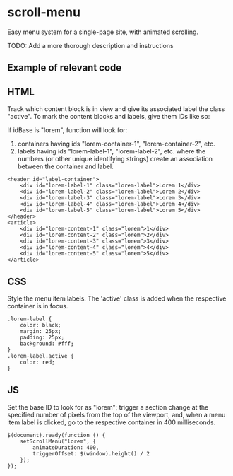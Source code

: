 # scroll-menu
Easy menu system for a single-page site, with animated scrolling.

TODO: Add a more thorough description and instructions

## Example of relevant code

## HTML
Track which content block is in view and give its associated label the class "active". To mark the content blocks and labels, give them IDs like so:

If idBase is "lorem", function will look for:
  1) containers having ids "lorem-container-1", "lorem-container-2", etc.
  2) labels having ids "lorem-label-1", "lorem-label-2", etc.
where the numbers (or other unique identifying strings) create an association between the container and label.
 
```
<header id="label-container">
    <div id="lorem-label-1" class="lorem-label">Lorem 1</div>
    <div id="lorem-label-2" class="lorem-label">Lorem 2</div>
    <div id="lorem-label-3" class="lorem-label">Lorem 3</div>
    <div id="lorem-label-4" class="lorem-label">Lorem 4</div>
    <div id="lorem-label-5" class="lorem-label">Lorem 5</div>
</header>
<article>
    <div id="lorem-content-1" class="lorem">1</div>
    <div id="lorem-content-2" class="lorem">2</div>
    <div id="lorem-content-3" class="lorem">3</div>
    <div id="lorem-content-4" class="lorem">4</div>
    <div id="lorem-content-5" class="lorem">5</div>
</article>
```

## CSS
Style the menu item labels. The 'active' class is added when the respective container is in focus.

```
.lorem-label {
    color: black;
    margin: 25px;
    padding: 25px;
    background: #fff;
}
.lorem-label.active {
    color: red;
}
```

## JS
Set the base ID to look for as "lorem"; trigger a section change at the specified number of pixels from the top of the viewport, and, when a menu item label is clicked, go to the respective container in 400 milliseconds.

```
$(document).ready(function () {
    setScrollMenu("lorem", {
        animateDuration: 400,
        triggerOffset: $(window).height() / 2
    });
});
```